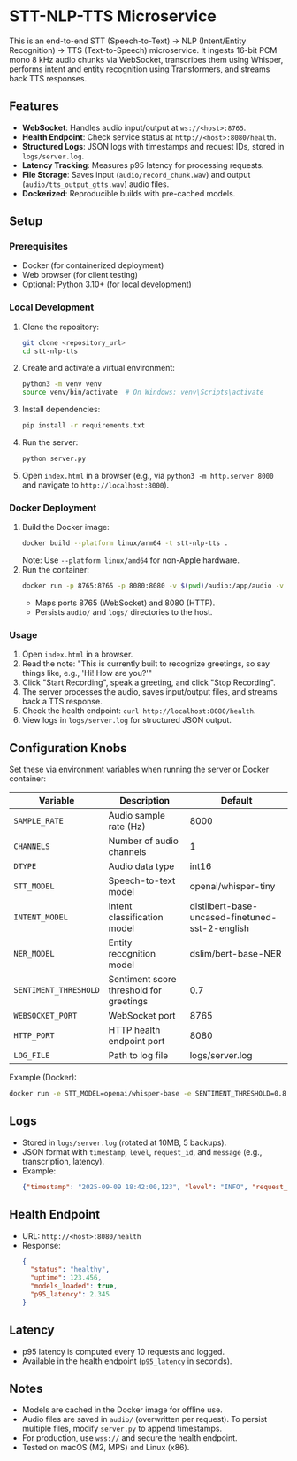 # STT-NLP-TTS Microservice

This is an end-to-end STT (Speech-to-Text) → NLP (Intent/Entity Recognition) → TTS (Text-to-Speech) microservice. It ingests 16-bit PCM mono 8 kHz audio chunks via WebSocket, transcribes them using Whisper, performs intent and entity recognition using Transformers, and streams back TTS responses.

## Features
- **WebSocket**: Handles audio input/output at `ws://<host>:8765`.
- **Health Endpoint**: Check service status at `http://<host>:8080/health`.
- **Structured Logs**: JSON logs with timestamps and request IDs, stored in `logs/server.log`.
- **Latency Tracking**: Measures p95 latency for processing requests.
- **File Storage**: Saves input (`audio/record_chunk.wav`) and output (`audio/tts_output_gtts.wav`) audio files.
- **Dockerized**: Reproducible builds with pre-cached models.

## Setup

### Prerequisites
- Docker (for containerized deployment)
- Web browser (for client testing)
- Optional: Python 3.10+ (for local development)

### Local Development
1. Clone the repository:
   ```bash
   git clone <repository_url>
   cd stt-nlp-tts
   ```
2. Create and activate a virtual environment:
   ```bash
   python3 -m venv venv
   source venv/bin/activate  # On Windows: venv\Scripts\activate
   ```
3. Install dependencies:
   ```bash
   pip install -r requirements.txt
   ```
4. Run the server:
   ```bash
   python server.py
   ```
5. Open `index.html` in a browser (e.g., via `python3 -m http.server 8000` and navigate to `http://localhost:8000`).

### Docker Deployment
1. Build the Docker image:
   ```bash
   docker build --platform linux/arm64 -t stt-nlp-tts .
   ```
   Note: Use `--platform linux/amd64` for non-Apple hardware.
2. Run the container:
   ```bash
   docker run -p 8765:8765 -p 8080:8080 -v $(pwd)/audio:/app/audio -v $(pwd)/logs:/app/logs stt-nlp-tts
   ```
   - Maps ports 8765 (WebSocket) and 8080 (HTTP).
   - Persists `audio/` and `logs/` directories to the host.

### Usage
1. Open `index.html` in a browser.
2. Read the note: "This is currently built to recognize greetings, so say things like, e.g., 'Hi! How are you?'"
3. Click "Start Recording", speak a greeting, and click "Stop Recording".
4. The server processes the audio, saves input/output files, and streams back a TTS response.
5. Check the health endpoint: `curl http://localhost:8080/health`.
6. View logs in `logs/server.log` for structured JSON output.

## Configuration Knobs
Set these via environment variables when running the server or Docker container:

| Variable              | Description                              | Default                          |
|-----------------------|------------------------------------------|----------------------------------|
| `SAMPLE_RATE`         | Audio sample rate (Hz)                  | 8000                             |
| `CHANNELS`            | Number of audio channels                | 1                                |
| `DTYPE`               | Audio data type                         | int16                            |
| `STT_MODEL`           | Speech-to-text model                    | openai/whisper-tiny              |
| `INTENT_MODEL`        | Intent classification model             | distilbert-base-uncased-finetuned-sst-2-english |
| `NER_MODEL`           | Entity recognition model                | dslim/bert-base-NER              |
| `SENTIMENT_THRESHOLD` | Sentiment score threshold for greetings  | 0.7                              |
| `WEBSOCKET_PORT`      | WebSocket port                          | 8765                             |
| `HTTP_PORT`           | HTTP health endpoint port               | 8080                             |
| `LOG_FILE`            | Path to log file                        | logs/server.log                  |

Example (Docker):
```bash
docker run -e STT_MODEL=openai/whisper-base -e SENTIMENT_THRESHOLD=0.8 -p 8765:8765 -p 8080:8080 stt-nlp-tts
```

## Logs
- Stored in `logs/server.log` (rotated at 10MB, 5 backups).
- JSON format with `timestamp`, `level`, `request_id`, and `message` (e.g., transcription, latency).
- Example:
  ```json
  {"timestamp": "2025-09-09 18:42:00,123", "level": "INFO", "request_id": "uuid", "message": "Transcribed: Hello! How are you?"}
  ```

## Health Endpoint
- URL: `http://<host>:8080/health`
- Response:
  ```json
  {
    "status": "healthy",
    "uptime": 123.456,
    "models_loaded": true,
    "p95_latency": 2.345
  }
  ```

## Latency
- p95 latency is computed every 10 requests and logged.
- Available in the health endpoint (`p95_latency` in seconds).

## Notes
- Models are cached in the Docker image for offline use.
- Audio files are saved in `audio/` (overwritten per request). To persist multiple files, modify `server.py` to append timestamps.
- For production, use `wss://` and secure the health endpoint.
- Tested on macOS (M2, MPS) and Linux (x86).